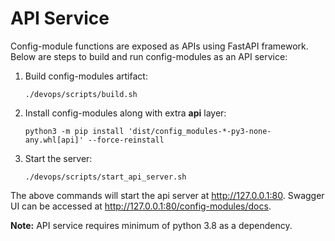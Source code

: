 # API Service

Config-module functions are exposed as APIs using FastAPI framework. Below are steps to build and run config-modules as an API service:

1. Build config-modules artifact:
    ```shell
    ./devops/scripts/build.sh
    ```
2. Install config-modules along with extra **api** layer:
    ```shell
    python3 -m pip install 'dist/config_modules-*-py3-none-any.whl[api]' --force-reinstall
    ```
3. Start the server:
    ```shell
    ./devops/scripts/start_api_server.sh
    ```

The above commands will start the api server at http://127.0.0.1:80. Swagger UI can be accessed at http://127.0.0.1:80/config-modules/docs.

**Note:** API service requires minimum of python 3.8 as a dependency.
